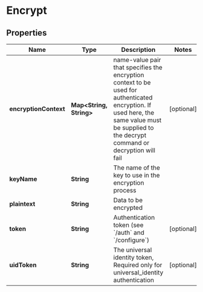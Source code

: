 

# Encrypt

## Properties

Name | Type | Description | Notes
------------ | ------------- | ------------- | -------------
**encryptionContext** | **Map&lt;String, String&gt;** | name-value pair that specifies the encryption context to be used for authenticated encryption. If used here, the same value must be supplied to the decrypt command or decryption will fail |  [optional]
**keyName** | **String** | The name of the key to use in the encryption process | 
**plaintext** | **String** | Data to be encrypted | 
**token** | **String** | Authentication token (see &#x60;/auth&#x60; and &#x60;/configure&#x60;) |  [optional]
**uidToken** | **String** | The universal identity token, Required only for universal_identity authentication |  [optional]



